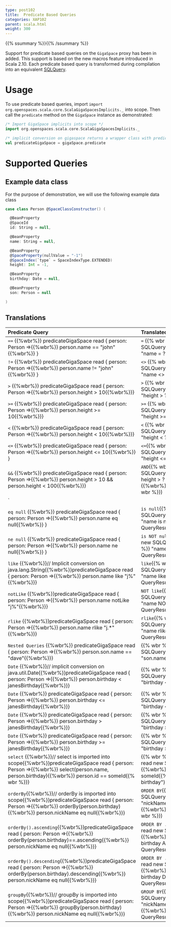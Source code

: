 ```yaml
---
type: post102
title:  Predicate Based Queries
categories: XAP102
parent: scala.html
weight: 300
---
```



{{% ssummary  %}}{{% /ssummary %}}

Support for predicate based queries on the `GigaSpace` proxy has been in added. This support is based on the new macros feature introduced in Scala 2.10.  Each predicate based query is transformed during compilation into an equivalent [SQLQuery](./query-sql.html).


# Usage

To use predicate based queries, import `import org.openspaces.scala.core.ScalaGigaSpacesImplicits._` into scope. Then call the `predicate` method on the `GigaSpace` instance as demonstrated:


```scala
/* Import GigaSpace implicits into scope */
import org.openspaces.scala.core.ScalaGigaSpacesImplicits._

/* implicit conversion on gigaspace returns a wrapper class with predicate based query methods */
val predicateGigaSpace = gigaSpace.predicate
```

# Supported Queries

## Example data class

For the purpose of demonstration, we will use the following example data class


```scala
case class Person @SpaceClassConstructor() (

  @BeanProperty
  @SpaceId
  id: String = null,

  @BeanProperty
  name: String = null,

  @BeanProperty
  @SpaceProperty(nullValue = "-1")
  @SpaceIndex(`type` = SpaceIndexType.EXTENDED)
  height: Int = -1,

  @BeanProperty
  birthday: Date = null,

  @BeanProperty
  son: Person = null

)
```

## Translations


|Predicate Query|Translated SQL Query|
|:--------------|:-------------------|
|`==` {{%wbr%}} predicateGigaSpace read { person: Person =>{{%wbr%}}  person.name == "john"{{%wbr%}} } | `=` {{% wbr %}} gigaSpace read new SQLQuery(classOf[Person], {{% wbr %}}  "name = ?", "john"{{% wbr %}}) |
|`!=` {{%wbr%}} predicateGigaSpace read { person: Person =>{{%wbr%}}  person.name != "john"{{%wbr%}} } | `<>` {{% wbr %}} gigaSpace read new SQLQuery(classOf[Person], {{%wbr%}} "name <> ?", "john"{{%wbr%}}) |
|`>`  {{%wbr%}} predicateGigaSpace read { person: Person =>{{%wbr%}}  person.height > 10{{%wbr%}}}| `>` {{% wbr %}}gigaSpace read new SQLQuery(classOf[Person], {{%wbr%}} "height > ?", 10: Integer{{%wbr%}})|
|`>=` {{%wbr%}} predicateGigaSpace read { person: Person =>{{%wbr%}}  person.height >= 10{{%wbr%}}} | `>=` {{% wbr %}} gigaSpace read new SQLQuery(classOf[Person], {{%wbr%}}  "height >= ?", 10: Integer{{%wbr%}}) |
|`<`  {{%wbr%}} predicateGigaSpace read { person: Person =>{{%wbr%}} person.height < 10{{%wbr%}}}| `<` {{% wbr %}}  gigaSpace read new SQLQuery(classOf[Person], {{%wbr%}} "height < ?", 10: Integer{{%wbr%}})|
|`<=` {{%wbr%}} predicateGigaSpace read { person: Person =>{{%wbr%}}  person.height <= 10{{%wbr%}} } | `<=`{{% wbr %}}  gigaSpace read new SQLQuery(classOf[Person], {{%wbr%}}  "height <= ?", 10: Integer{{%wbr%}}) |
|`&&` {{%wbr%}} predicateGigaSpace read { person: Person =>{{%wbr%}}  person.height > 10 && person.height < 100{{%wbr%}}} | `AND`{{% wbr %}} gigaSpace read new SQLQuery(classOf[Person], {{%wbr%}}  "( height > ? ) AND ( height < ? )", {{%wbr%}}  10: Integer, 100: Integer{{% wbr %}})|
|`||` {{%wbr%}} predicateGigaSpace read { person: Person =>{{%wbr%}}  person.height < 10 \| person.height > 100{{%wbr%}}} | `OR`{{% wbr %}} gigaSpace read new SQLQuery(classOf[Person], {{%wbr%}} "( height < ? ) OR ( height > ? )", {{%wbr%}}  10: Integer, 100: Integer{{% wbr %}}) |
|`eq null` {{%wbr%}} predicateGigaSpace read { person: Person =>{{%wbr%}}  person.name eq null{{%wbr%}} } | `is null`{{% wbr %}} gigaSpace read new SQLQuery(classOf[Person], {{%wbr%}} "name is null", QueryResultType.OBJECT{{%wbr%}} ) |
|`ne null` {{%wbr%}} predicateGigaSpace read { person: Person =>{{%wbr%}}  person.name ne null{{%wbr%}} } | `is NOT null`{{% wbr %}} gigaSpace read new SQLQuery(classOf[Person], {{% wbr %}} "name is NOT null", QueryResultType.OBJECT{{%wbr%}}) |
|`like` {{%wbr%}}//  Implicit conversion on java.lang.String{{%wbr%}}predicateGigaSpace read { person: Person =>{{%wbr%}}  person.name like "j%"{{%wbr%}}}| `like`{{% wbr %}} gigaSpace read new SQLQuery(classOf[Person], {{%wbr%}}  "name like 'j%'", QueryResultType.OBJECT{{% wbr %}}) |
|`notLike` {{%wbr%}}predicateGigaSpace read { person: Person =>{{%wbr%}}  person.name notLike "j%"{{%wbr%}}} | `NOT like`{{% wbr %}} gigaSpace read new SQLQuery(classOf[Person], {{%wbr%}} "name NOT like 'j%'", QueryResultType.OBJECT{{% wbr %}}) |
|`rlike` {{%wbr%}}predicateGigaSpace read { person: Person =>{{%wbr%}}  person.name rlike "j.\*"{{%wbr%}}} | `rlike`{{% wbr %}} gigaSpace read new SQLQuery(classOf[Person], {{%wbr%}} "name rlike 'j.\*'", QueryResultType.OBJECT{{%wbr%}}) |
|`Nested Queries` {{%wbr%}} predicateGigaSpace read { person: Person =>{{%wbr%}} person.son.name == "dave"{{%wbr%}}} |{{% wbr %}}gigaSpace read new SQLQuery(classOf[Person], {{%wbr%}} "son.name = ?", "dave"{{% wbr %}}) |
|`Date` {{%wbr%}}// implicit conversion on java.util.Date{{%wbr%}}predicateGigaSpace read { person: Person =>{{%wbr%}}  person.birthday < janesBirthday{{%wbr%}}} |{{% wbr %}}gigaSpace read new SQLQuery(classOf[Person], {{%wbr%}}  "birthday < ?", janesBirthday{{% wbr %}}) |
|`Date` {{%wbr%}} predicateGigaSpace read { person: Person =>{{%wbr%}} person.birthday <= janesBirthday{{%wbr%}}} |{{% wbr %}}gigaSpace read new SQLQuery(classOf[Person], {{%wbr%}} "birthday <= ?", janesBirthday{{%wbr%}}) |
|`Date` {{%wbr%}} predicateGigaSpace read { person: Person =>{{%wbr%}}  person.birthday > janesBirthday{{%wbr%}}} |{{% wbr %}}gigaSpace read new SQLQuery(classOf[Person], {{%wbr%}} "birthday > ?", janesBirthday{{%wbr%}}) |
|`Date` {{%wbr%}} predicateGigaSpace read { person: Person =>{{%wbr%}}  person.birthday >= janesBirthday{{%wbr%}}} |{{% wbr %}}gigaSpace read new SQLQuery(classOf[Person], {{%wbr%}} "birthday >= ?", janesBirthday{{%wbr%}}) |
|`select` {{%wbr%}}// select is imported into scope{{%wbr%}}predicateGigaSpace read { person: Person =>{{%wbr%}} select(person.name, person.birthday){{%wbr%}} person.id == someId{{% wbr %}}} | {{% wbr %}}setProjections gigaSpace read new SQLQuery(classOf[Person], {{%wbr%}} "id = ?", someId{{%wbr%}}).setProjections("name, birthday") |
|`orderBy`{{%wbr%}}// orderBy is imported into scope{{%wbr%}}predicateGigaSpace read { person: Person =>{{%wbr%}} orderBy(person.birthday){{%wbr%}}  person.nickName eq null{{%wbr%}}} | `ORDER BY`{{% wbr %}} gigaSpace read new SQLQuery(classOf[Person], {{%wbr%}}  "nickName is null ORDER BY birthday", {{%wbr%}}  QueryResultType.OBJECT{{% wbr %}}) |
|`orderBy().ascending`{{%wbr%}}predicateGigaSpace read { person: Person =>{{%wbr%}}  orderBy(person.birthday)==.ascending{{%wbr%}} person.nickName eq null{{%wbr%}}} | `ORDER BY ... ASC`{{% wbr %}} gigaSpace read new SQLQuery(classOf[Person], {{%wbr%}} "nickName is null ORDER BY birthday ASC", {{%wbr%}}  QueryResultType.OBJECT{{%wbr%}}) |
|`orderBy().descending`{{%wbr%}}predicateGigaSpace read { person: Person =>{{%wbr%}}  orderBy(person.birthday).descending{{%wbr%}} person.nickName eq null{{%wbr%}}} | `ORDER BY ... DESC`{{% wbr %}} gigaSpace read new SQLQuery(classOf[Person], {{%wbr%}}  "nickName is null ORDER BY birthday DESC", {{%wbr%}}  QueryResultType.OBJECT{{%wbr%}}) |
|`groupBy`{{%wbr%}}// groupBy is imported into scope{{%wbr%}}predicateGigaSpace read { person: Person =>{{%wbr%}}  groupBy(person.birthday){{%wbr%}}  person.nickName eq null{{%wbr%}}} | `GROUP BY`{{% wbr %}} gigaSpace read new SQLQuery(classOf[Person], {{%wbr%}}  "nickName is null GROUP BY birthday", {{%wbr%}}  QueryResultType.OBJECT{{%wbr%}}) |
